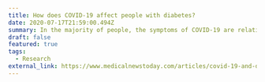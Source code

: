 ```yaml
---
title: How does COVID-19 affect people with diabetes?
date: 2020-07-17T21:59:00.494Z
summary: In the majority of people, the symptoms of COVID-19 are relatively mild and do not require specialist treatment in a hospital. Mild symptoms may include a fever, a cough, a sore throat, tiredness, and shortness of breath. However, people with diabetes may have a higher risk of developing severe complications, such as difficulty breathing or pneumonia.
draft: false
featured: true
tags:
  - Research
external_link: https://www.medicalnewstoday.com/articles/covid-19-and-diabetes
---
```

